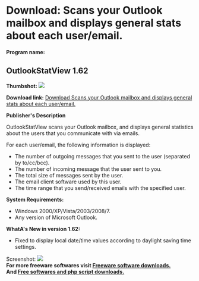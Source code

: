 # Download: Scans your Outlook mailbox and displays general stats about each user/email.

**Program name:**

## OutlookStatView 1.62

  
**Thumbshot:** ![](http://www.freewarefiles.com/screenshot/outlookstatview_md.jpg)   
  
**Download link:** [Download Scans your Outlook mailbox and displays general stats about each user/email.](http://freesoftwares.boysofts.com/OutlookStatView_program_49396.html)  
  


**Publisher's Description**  
  


OutlookStatView scans your Outlook mailbox, and displays general statistics about the users that you communicate with via emails. 

For each user/email, the following information is displayed: 

  * The number of outgoing messages that you sent to the user (separated by to/cc/bcc). 
  * The number of incoming message that the user sent to you. 
  * The total size of messages sent by the user. 
  * The email client software used by this user. 
  * The time range that you send/received emails with the specified user. 

**System Requirements:**

  * Windows 2000/XP/Vista/2003/2008/7. 
  * Any version of Microsoft Outlook. 

**WhatA's New in version 1.62:**

  * Fixed to display local date/time values according to daylight saving time settings. 

  
  
Screenshot: ![](http://www.freewarefiles.com/screenshot/outlookstatview.jpg)   
**For more freeware softwares visit [Freeware software downloads.](http://freesoftwares.boysofts.com/)**   
**And [Free softwares and php script downloads.](http://www.boysofts.com/)**
